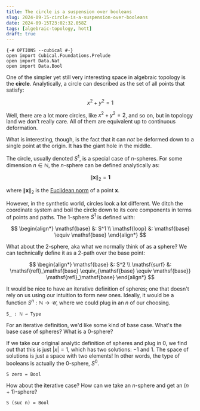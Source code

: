 ```yaml
---
title: The circle is a suspension over booleans
slug: 2024-09-15-circle-is-a-suspension-over-booleans
date: 2024-09-15T23:02:32.058Z
tags: [algebraic-topology, hott]
draft: true
---
```


```
{-# OPTIONS --cubical #-}
open import Cubical.Foundations.Prelude
open import Data.Nat
open import Data.Bool
```

One of the simpler yet still very interesting space in algebraic topology is the **circle**.
Analytically, a circle can described as the set of all points that satisfy:

$$
x^2 + y^2 = 1
$$

Well, there are a lot more circles, like $x^2 + y^2 = 2$, and so on, but in topology land we don't really care.
All of them are equivalent up to continuous deformation.

What is interesting, though, is the fact that it can _not_ be deformed down to a single point at the origin.
It has the giant hole in the middle.

The circle, usually denoted $S^1$, is a special case of $n$-spheres.
For some dimension $n \in \mathbb{N}$, the $n$-sphere can be defined analytically as:

$$
\lVert \bm{x} \rVert_2 = \bm{1}
$$

where $\lVert \bm{x} \rVert_2$ is the [Euclidean norm][1] of a point $\bm{x}$.

[1]: https://en.wikipedia.org/wiki/Norm_(mathematics)

However, in the synthetic world, circles look a lot different.
We ditch the coordinate system and boil the circle down to its core components in terms of points and paths.
The 1-sphere $S^1$ is defined with:

$$
\begin{align*}
  \mathsf{base} &: S^1 \\
  \mathsf{loop} &: \mathsf{base} \equiv \mathsf{base}
\end{align*}
$$

What about the 2-sphere, aka what we normally think of as a sphere?
We can technically define it as a 2-path over the base point:

$$
\begin{align*}
  \mathsf{base} &: S^2 \\
  \mathsf{surf} &: \mathsf{refl}_\mathsf{base} \equiv_{\mathsf{base} \equiv \mathsf{base}} \mathsf{refl}_\mathsf{base}
\end{align*}
$$

It would be nice to have an iterative definition of spheres; one that doesn't rely on us using our intuition to form new ones.
Ideally, it would be a function $S^n : \mathbb{N} \rightarrow \mathcal{U}$, where we could plug in an $n$ of our choosing.

```
S_ : ℕ → Type
```

For an iterative definition, we'd like some kind of base case.
What's the base case of spheres?
What is a $0$-sphere?

If we take our original analytic definition of spheres and plug in $0$, we find out that this is just $| x | = 1$, which has two solutions: $-1$ and $1$.
The space of solutions is just a space with two elements!
In other words, the type of booleans is actually the $0$-sphere, $S^0$.

```
S zero = Bool
```

How about the iterative case? How can we take an $n$-sphere and get an $(n+1)$-sphere?

```
S (suc n) = Bool
```
